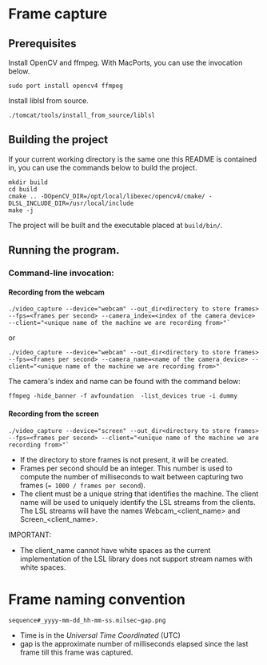 # Frame capture


## Prerequisites

Install OpenCV and ffmpeg. With MacPorts, you can use the invocation below.
```
sudo port install opencv4 ffmpeg
```

Install liblsl from source.
```
./tomcat/tools/install_from_source/liblsl
```

## Building the project

If your current working directory is the same one this README is contained in,
you can use the commands below to build the project.

```
mkdir build
cd build
cmake .. -DOpenCV_DIR=/opt/local/libexec/opencv4/cmake/ -DLSL_INCLUDE_DIR=/usr/local/include
make -j
```

The project will be built and the executable placed at `build/bin/`.

## Running the program.

### Command-line invocation:

#### Recording from the webcam
```
./video_capture --device="webcam" --out_dir<directory to store frames> --fps=<frames per second> --camera_index=<index of the camera device> --client="<unique name of the machine we are recording from>"`
```

or 

```
./video_capture --device="webcam" --out_dir<directory to store frames> --fps=<frames per second> --camera_name=<name of the camera device> --client="<unique name of the machine we are recording from>"`
```

The camera's index and name can be found with the command below:
```
ffmpeg -hide_banner -f avfoundation  -list_devices true -i dummy
```

#### Recording from the screen

```
./video_capture --device="screen" --out_dir<directory to store frames> --fps=<frames per second> --client="<unique name of the machine we are recording from>"`
```

- If the directory to store frames is not present, it will be created.
- Frames per second should be an integer. This number is used to compute the number of milliseconds to wait between capturing two frames (`= 1000 / frames per second`).
- The client must be a unique string that identifies the machine. The client name will be used to uniquely identify the LSL streams from the clients. The LSL streams will have the names Webcam_<client_name> and Screen_<client_name>. 

IMPORTANT:
- The client_name cannot have white spaces as the current implementation of the LSL library does not support stream names with white spaces.


# Frame naming convention

`sequence#_yyyy-mm-dd_hh-mm-ss.milsec~gap.png`

- Time is in the *Universal Time Coordinated* (UTC)
- gap is the approximate number of milliseconds elapsed since the last frame till this frame was captured.
